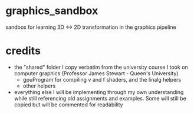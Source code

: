 # graphics_sandbox
sandbox for learning 3D &lt;-> 2D transformation in the graphics pipeline

# credits
- the "shared" folder I copy verbatim from the university course I took on computer graphics (Professor James Stewart - Queen's University) <br>
    - gpuProgram for compiling v and f shaders, and the linalg helpers <br>
    - other helpers <br>
- everything else I will be implementing through my own understanding while still referencing old assignments and examples. Some will still be copied but will be commented for readability
